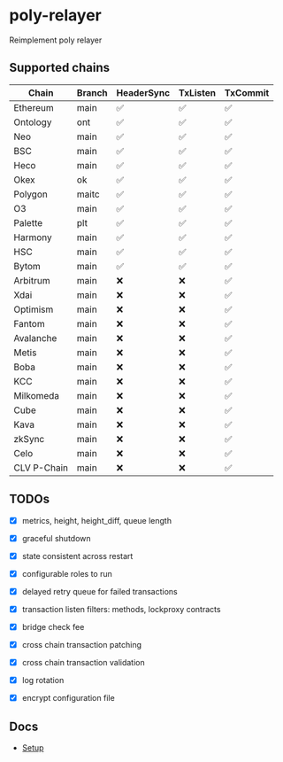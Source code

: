 # poly-relayer
Reimplement poly relayer

## Supported chains
| Chain      | Branch | HeaderSync | TxListen | TxCommit |
|--|--|--    |--|--|
|Ethereum    |main |:white_check_mark:|:white_check_mark:|:white_check_mark:|
|Ontology    |ont  |:white_check_mark:|:white_check_mark:|:white_check_mark:|
|Neo         |main |:white_check_mark:|:white_check_mark:|:white_check_mark:|
|BSC         |main |:white_check_mark:|:white_check_mark:|:white_check_mark:|
|Heco        |main |:white_check_mark:|:white_check_mark:|:white_check_mark:|
|Okex        |ok   |:white_check_mark:|:white_check_mark:|:white_check_mark:|
|Polygon     |maitc|:white_check_mark:|:white_check_mark:|:white_check_mark:|
|O3          |main |:white_check_mark:|:white_check_mark:|:white_check_mark:|
|Palette     |plt  |:white_check_mark:|:white_check_mark:|:white_check_mark:|
|Harmony     |main |:white_check_mark:|:white_check_mark:|:white_check_mark:|
|HSC         |main |:white_check_mark:|:white_check_mark:|:white_check_mark:|
|Bytom       |main |:white_check_mark:|:white_check_mark:|:white_check_mark:|
|Arbitrum    |main |:x:|:x:|:white_check_mark:|
|Xdai        |main |:x:|:x:|:white_check_mark:|
|Optimism    |main |:x:|:x:|:white_check_mark:|
|Fantom      |main |:x:|:x:|:white_check_mark:|
|Avalanche   |main |:x:|:x:|:white_check_mark:|
|Metis       |main |:x:|:x:|:white_check_mark:|
|Boba        |main |:x:|:x:|:white_check_mark:|
|KCC         |main |:x:|:x:|:white_check_mark:|
|Milkomeda   |main |:x:|:x:|:white_check_mark:|
|Cube        |main |:x:|:x:|:white_check_mark:|
|Kava        |main |:x:|:x:|:white_check_mark:|
|zkSync      |main |:x:|:x:|:white_check_mark:|
|Celo        |main |:x:|:x:|:white_check_mark:|
|CLV P-Chain |main |:x:|:x:|:white_check_mark:|



## TODOs
- [x] metrics, height, height_diff, queue length
- [x] graceful shutdown
- [x] state consistent across restart
- [x] configurable roles to run
- [x] delayed retry queue for failed transactions
- [x] transaction listen filters: methods, lockproxy contracts
- [x] bridge check fee
- [x] cross chain transaction patching
- [x] cross chain transaction validation
- [x] log rotation
- [x] encrypt configuration file


## Docs

* [Setup](docs/README.md)

